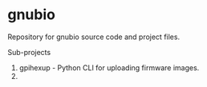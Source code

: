 gnubio
======

Repository for gnubio source code and project files.

Sub-projects

1. gpihexup - Python CLI for uploading firmware images.
2. 

